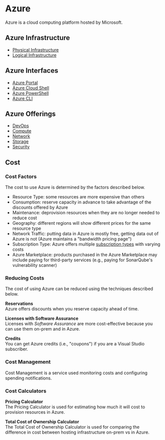 # Azure
Azure is a cloud computing platform hosted by Microsoft. 

## Azure Infrastructure
* [Physical Infrastructure](/cloud/azure/infrastructure/physical/README.md)
* [Logical Infrastructure](/cloud/azure/infrastructure/logical/README.md)

## Azure Interfaces
* [Azure Portal](/cloud/azure/interfaces/portal/README.md)
* [Azure Cloud Shell](/cloud/azure/interfaces/cloud-shell/README.md)
* [Azure PowerShell](/cloud/azure/interfaces/powershell/README.md)
* [Azure CLI](/cloud/azure/interfaces/cli/README.md)

## Azure Offerings
* [DevOps](devops/README.md)
* [Compute](compute/README.md)
* [Network](network/README.md)
* [Storage](storage/README.md)
* [Security](security/README.md)

## Cost 
### Cost Factors
The cost to use Azure is determined by the factors described below. 
* Resource Type: some resources are more expensive than others 
* Consumption: reserve capacity in advance to take advantage of the discounts offered by Azure
* Maintenance: deprovision resources when they are no longer needed to reduce cost 
* Geography: different regions will show different prices for the same resource type 
* Network Traffic: putting data in Azure is mostly free, getting data out of Azure is not (Azure maintains a "bandwidth pricing page")
* Subscription Type: Azure offers multiple [subscription types](/cloud/azure/infrastructure/logical/README.md#subscription-types) with varying costs
* Azure Marketplace: products purchased in the Azure Marketplace may include paying for third-party services (e.g., paying for SonarQube's vulnerability scanner)

### Reducing Costs
The cost of using Azure can be reduced using the techniques described below. 

**Reservations**  
Azure offers discounts when you reserve capacity ahead of time. 

**Licenses with Software Assurance**  
Licenses with *Software Assurance* are more cost-effective because you can use them on-prem and in Azure. 

**Credits**  
You can get Azure credits (i.e., "coupons") if you are a Visual Studio subscriber. 

### Cost Management
Cost Management is a service used monitoring costs and configuring spending notifications. 

### Cost Calculators
**Pricing Calculator**   
The Pricing Calculator is used for estimating how much it will cost to provision resources in Azure. 

**Total Cost of Ownership Calculator**  
The Total Cost of Ownership Calculator is used for comparing the difference in cost between hosting infrastructure on-prem vs in Azure. 